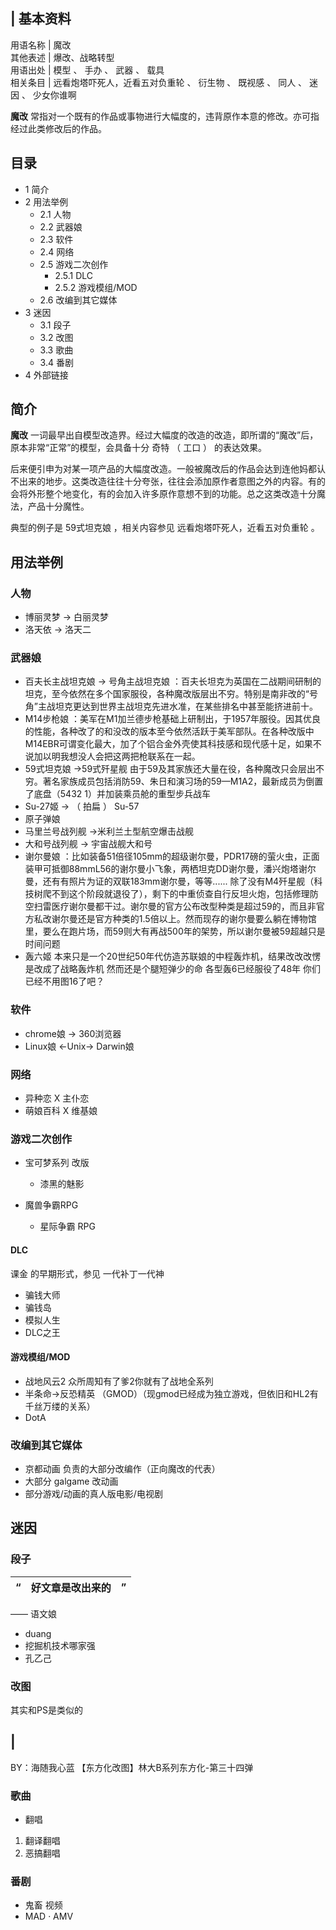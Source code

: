 |  **基本资料**  
---  
用语名称  |  魔改   
其他表述  |  爆改、战略转型   
用语出处  |  模型  、  手办  、  武器  、  载具   
相关条目  |  远看炮塔吓死人，近看五对负重轮  、  衍生物  、  既视感  、  同人  、  迷因  、  少女你谁啊   
  
**魔改** 常指对一个既有的作品或事物进行大幅度的，违背原作本意的修改。亦可指经过此类修改后的作品。

##  目录

  * 1  简介 
  * 2  用法举例 
    * 2.1  人物 
    * 2.2  武器娘 
    * 2.3  软件 
    * 2.4  网络 
    * 2.5  游戏二次创作 
      * 2.5.1  DLC 
      * 2.5.2  游戏模组/MOD 
    * 2.6  改编到其它媒体 
  * 3  迷因 
    * 3.1  段子 
    * 3.2  改图 
    * 3.3  歌曲 
    * 3.4  番剧 
  * 4  外部链接 

##  简介

**魔改** 一词最早出自模型改造界。经过大幅度的改造的改造，即所谓的“魔改”后，原本非常“正常”的模型，会具备十分  奇特  （  工口  ）
的表达效果。

后来便引申为对某一项产品的大幅度改造。一般被魔改后的作品会达到连他妈都认不出来的地步。这类改造往往十分夸张，往往会添加原作者意图之外的内容。有的会将外形整个地变化，有的会加入许多原作意想不到的功能。总之这类改造十分魔法，产品十分魔性。

典型的例子是  59式坦克娘  ，相关内容参见  远看炮塔吓死人，近看五对负重轮  。

##  用法举例

###  人物

  * 博丽灵梦  →  白丽灵梦 
  * 洛天依  →  洛天二 

###  武器娘

  * 百夫长主战坦克娘  →  号角主战坦克娘  ：百夫长坦克为英国在二战期间研制的坦克，至今依然在多个国家服役，各种魔改版层出不穷。特别是南非改的“号角”主战坦克更达到世界主战坦克先进水准，在某些排名中甚至能挤进前十。 
  * M14步枪娘  ：美军在M1加兰德步枪基础上研制出，于1957年服役。因其优良的性能，各种改了的和没改的版本至今依然活跃于美军部队。在各种改版中M14EBR可谓变化最大，加了个铝合金外壳使其科技感和现代感十足，如果不说加以明我想没人会把这两把枪联系在一起。 
  * 59式坦克娘  →59式歼星舰  由于59及其家族还大量在役，各种魔改只会层出不穷。著名家族成员包括消防59、朱日和演习场的59—M1A2，最新成员为倒置了底盘（5432 1）并加装乘员舱的重型步兵战车 
  * Su-27姬  →  （  拍扁  ）  Su-57 
  * 原子弹娘 
  * 马里兰号战列舰  →米利兰土型航空爆击战舰 
  * 大和号战列舰  →  宇宙战舰大和号 
  * 谢尔曼娘  ：比如装备51倍径105mm的超级谢尔曼，PDR17磅的萤火虫，正面装甲可抵御88mmL56的谢尔曼小飞象，两栖坦克DD谢尔曼，潘兴炮塔谢尔曼，还有有照片为证的双联183mm谢尔曼，等等......  除了没有M4歼星舰（科技树爬不到这个阶段就退役了），剩下的中重侦查自行反坦火炮，包括修理防空扫雷医疗谢尔曼都干过。谢尔曼的官方公布改型种类是超过59的，而且非官方私改谢尔曼还是官方种类的1.5倍以上。然而现存的谢尔曼要么躺在博物馆里，要么在跑片场，而59则大有再战500年的架势，所以谢尔曼被59超越只是时间问题 
  * 轰六姬  本来只是一个20世纪50年代仿造苏联娘的中程轰炸机，结果改改改愣是改成了战略轰炸机  然而还是个腿短弹少的命  各型轰6已经服役了48年  你们已经不用图16了吧？ 

###  软件

  * chrome娘  →  360浏览器 
  * Linux娘  ←Unix→  Darwin娘 

###  网络

  * 异种恋  X  主仆恋 
  * 萌娘百科  X  维基娘 

###  游戏二次创作

  * 宝可梦系列  改版 
    * 漆黑的魅影 

  * 魔兽争霸RPG 
    * 星际争霸  RPG 

####  DLC

课金  的早期形式，参见  一代补丁一代神

  * 骗钱大师 
  * 骗钱岛 
  * 模拟人生 
  * DLC之王 

####  游戏模组/MOD

  * 战地风云2  众所周知有了爹2你就有了战地全系列 
  * 半条命→反恐精英 （GMOD）（现gmod已经成为独立游戏，但依旧和HL2有千丝万缕的关系） 
  * DotA 

###  改编到其它媒体

  * 京都动画  负责的大部分改编作（正向魔改的代表） 
  * 大部分  galgame  改动画 
  * 部分游戏/动画的真人版电影/电视剧 

##  迷因

###  段子

|  “  |  好文章是改出来的  |  ”   
---|---|---  
——  语文娘  
  
  * duang 
  * 挖掘机技术哪家强 
  * 孔乙己 

###  改图

其实和PS是类似的

|  
---  
BY：海随我心蓝 【东方化改图】林大B系列东方化-第三十四弹  
  
###  歌曲

  * 翻唱 

  1. 翻译翻唱 
  2. 恶搞翻唱 

###  番剧

  * 鬼畜  视频 
  * MAD  ·  AMV 